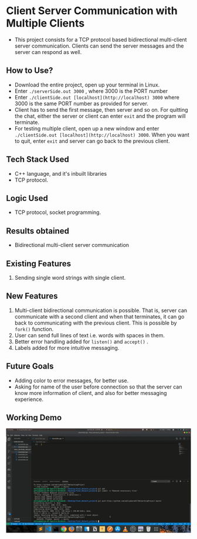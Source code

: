 # Client Server Communication with Multiple Clients

- This project consists for a TCP protocol based bidirectional multi-client server communication. Clients can send the server messages and the server can respond as well.

## How to Use?

- Download the entire project, open up your terminal in Linux.
- Enter `./serverSide.out 3000` , where 3000 is the PORT number
- Enter `./clientSide.out [localhost](http://localhost) 3000` where 3000 is the same PORT number as provided for server.
- Client has to send the first message, then server and so on. For quitting the chat, either the server or client can enter `exit` and the program will terminate.
- For testing multiple client, open up a new window and enter `./clientSide.out [localhost](http://localhost) 3000`. When you want to quit, enter `exit` and server can go back to the previous client.

## Tech Stack Used

- C++ language, and it's inbuilt libraries
- TCP protocol.

## Logic Used

- TCP protocol, socket programming.

## Results obtained
- Bidirectional multi-client server communication

## Existing Features

1. Sending single word strings with single client.

## New Features

1. Multi-client bidirectional communication is possible. That is, server can communicate with a second client and when that terminates, it can go back to communicating with the previous client. This is possible by `fork()` function.
2. User can send full lines of text i.e. words with spaces in them.
3. Better error handling added for `listen()` and `accept()` .
4. Labels added for more intuitive messaging.

## Future Goals

- Adding color to error messages, for better use.
- Asking for name of the user before connection so that the server can know more information of client, and also for better messaging experience.

## Working Demo
![Wokring demo GIF](demo.gif)
